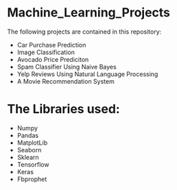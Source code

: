 # Machine_Learning_Projects
The following projects are contained in this repository:
- Car Purchase Prediction
- Image Classification
- Avocado Price Prediciton
- Spam Classifier Using Naive Bayes
- Yelp Reviews Using Natural Language Processing
- A Movie Recommendation System

# The Libraries used:
- Numpy
- Pandas
- MatplotLib
- Seaborn
- Sklearn
- Tensorflow
- Keras
- Fbprophet
